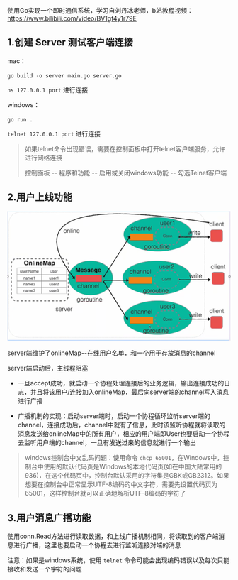 使用Go实现一个即时通信系统，学习自刘丹冰老师，b站教程视频：
https://www.bilibili.com/video/BV1gf4y1r79E

## 1.创建 Server 测试客户端连接
mac： 

`go build -o server main.go server.go`

`ns 127.0.0.1 port` 进行连接

windows：

`go run .`

`telnet 127.0.0.1 port` 进行连接

>如果telnet命令出现错误，需要在控制面板中打开telnet客户端服务，允许进行网络连接
> 
> 控制面板 -- 程序和功能 -- 启用或关闭windows功能 -- 勾选Telnet客户端

## 2.用户上线功能

![img.png](imgs/online_user.png)

server端维护了onlineMap--在线用户名单，和一个用于存放消息的channel

server端启动后，主线程阻塞

- 一旦accept成功，就启动一个协程处理连接后的业务逻辑，输出连接成功的日志，并且将该用户/连接加入onlineMap，最后向server端的channel写入消息进行广播

- 广播机制的实现：启动server端时，启动一个协程循环监听server端的channel，连接成功后，channel中就有了信息，此时该监听协程就将读取的消息发送给onlineMap中的所有用户，相应的用户端即User也要启动一个协程去监听用户端的channel，一旦有发送过来的信息就进行一个输出

>windows控制台中文乱码问题：使用命令 `chcp 65001`，在Windows中，控制台中使用的默认代码页是Windows的本地代码页(如在中国大陆常用的936)，在这个代码页中，控制台默认采用的字符集是GBK或GB2312。如果想要在控制台中正常显示UTF-8编码的中文字符，需要先设置代码页为65001，这样控制台就可以正确地解析UTF-8编码的字符了

## 3.用户消息广播功能

使用conn.Read方法进行读取数据，和上线广播机制相同，将读取到的客户端消息进行广播，这里也要启动一个协程去进行监听连接对端的消息

注意：如果是windows系统，使用 `telnet` 命令可能会出现编码错误以及每次只能接收和发送一个字符的问题
